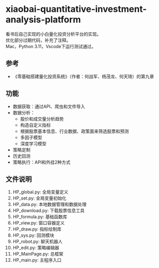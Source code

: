 # xiaobai-quantitative-investment-analysis-platform

看书后自己实现的小白量化投资分析平台的实现。  
优化部分过期代码，补充了注释。  
Mac，Python 3.11，Vscode下运行测试通过。  

## 参考

* 《零基础搭建量化投资系统》（作者：何战军、杨茂龙、何天琦）的第九章

## 功能

* 数据获取：通过API、爬虫和文件导入
* 数据分析：
  * 股价和成交量分析趋势
  * 构造自定义指标
  * 根据股票基本信息、行业数据、政策面来筛选股票和预测
  * 多因子模型
  * 深度学习模型
* 策略定制
* 历史回测
* 策略执行：API和外挂2种方式

## 文件说明

1. HP_global.py:    全局变量定义
2. HP_set.py:       全局变量初始化
3. HP_data.py:      本地数据管理和数据处理
4. HP_download.py:  下载股票信息工具
5. HP_formula.py:   基础函数库
6. HP_view.py:      窗口容器定义
7. HP_draw.py:      指标绘制库
8. HP_sys.py:       回测模块
9. HP_robot.py:     聊天机器人
10. HP_edit.py:      策略编辑器
11. HP_MainPage.py: 总框架
12. HP_main.py:     主程序入口

